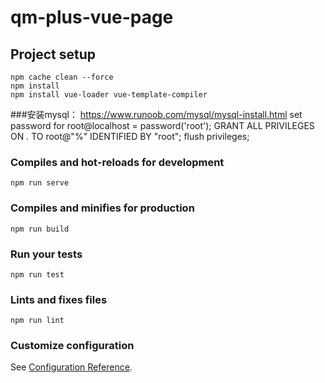 # qm-plus-vue-page

## Project setup
```
npm cache clean --force
npm install
npm install vue-loader vue-template-compiler
```

###安装mysql：
https://www.runoob.com/mysql/mysql-install.html
set password for root@localhost = password('root'); 
GRANT ALL PRIVILEGES ON *.* TO root@"%" IDENTIFIED BY "root";
flush privileges;

### Compiles and hot-reloads for development
```
npm run serve
```

### Compiles and minifies for production
```
npm run build
```

### Run your tests
```
npm run test
```

### Lints and fixes files
```
npm run lint
```

### Customize configuration
See [Configuration Reference](https://cli.vuejs.org/config/).

